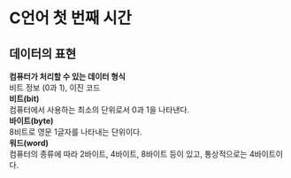 C언어 첫 번째 시간
===

데이터의 표현
---
__컴퓨터가 처리할 수 있는 데이터 형식__  
비트 정보 (0과 1), 이진 코드  
__비트(bit)__  
컴퓨터에서 사용하는 최소의 단위로서 0과 1을 나타낸다.  
__바이트(byte)__  
8비트로 영문 1글자를 나타내는 단위이다.  
__워드(word)__  
컴퓨터의 종류에 따라 2바이트, 4바이트, 8바이트 등이 있고, 통상적으로는 4바이트이다.  
